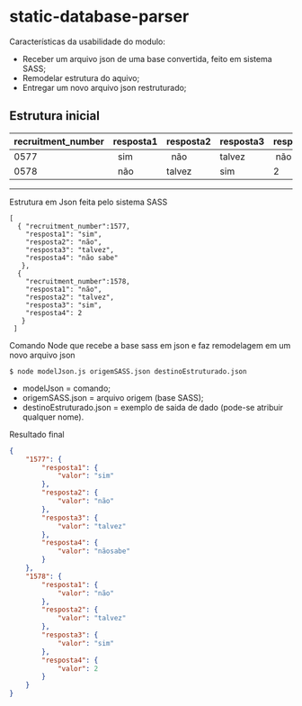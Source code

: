 # static-database-parser

Características da usabilidade do modulo:

* Receber um arquivo json de uma base convertida, feito em sistema SASS;
* Remodelar  estrutura do aquivo;
* Entregar um novo arquivo json restruturado;

Estrutura inicial
-------------------------------------------------------
recruitment_number |  resposta1 | resposta2 | resposta3 | resposta4
-------------------|------------|-----------|-----------|----------
        0577       |   sim      |   não     |  talvez   |  não sabe
        0578       |   não      |   talvez  |    sim    |     2
--------------------------------------------------------

Estrutura em Json feita pelo sistema SASS 

```
[
  { "recruitment_number":1577,
    "resposta1": "sim",
    "resposta2": "não",
    "resposta3": "talvez",
    "resposta4": "não sabe"
   },
  {
    "recruitment_number":1578,
    "resposta1": "não",
    "resposta2": "talvez",
    "resposta3": "sim",
    "resposta4": 2
   }
 ]

```
Comando Node que recebe a base sass em json e faz remodelagem em um novo arquivo json 

```node
$ node modelJson.js origemSASS.json destinoEstruturado.json
```
* modelJson = comando;
* origemSASS.json = arquivo origem (base SASS);
* destinoEstruturado.json = exemplo de saida de dado (pode-se atribuir qualquer nome).

Resultado final

```json
{
    "1577": {
        "resposta1": {
            "valor": "sim"
        },
        "resposta2": {
            "valor": "não"
        },
        "resposta3": {
            "valor": "talvez"
        },
        "resposta4": {
            "valor": "nãosabe"
        }
    },
    "1578": {
        "resposta1": {
            "valor": "não"
        },
        "resposta2": {
            "valor": "talvez"
        },
        "resposta3": {
            "valor": "sim"
        },
        "resposta4": {
            "valor": 2
        }
    }
}

```



 
 
 





